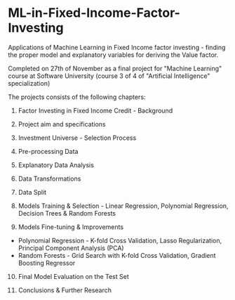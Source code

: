 # ML-in-Fixed-Income-Factor-Investing

Applications of Machine Learning in Fixed Income factor investing - finding the proper model and explanatory variables for deriving the Value factor.

Completed on 27th of November as a final project for "Machine Learning" course at Software University (course 3 of 4 of "Artificial Intelligence" specialization)

The projects consists of the following chapters:

1. Factor Investing in Fixed Income Credit - Background

2. Project aim and specifications

3. Investment Universe - Selection Process

4. Pre-processing Data

5. Explanatory Data Analysis

6. Data Transformations

7. Data Split

8. Models Training & Selection - Linear Regression, Polynomial Regression, Decision Trees & Random Forests

9. Models Fine-tuning & Improvements
  - Polynomial Regression - K-fold Cross Validation, Lasso Regularization, Principal Component Analysis (PCA)
  - Random Forests - Grid Search with K-fold Cross Validation, Gradient Boosting Regressor
  
10. Final Model Evaluation on the Test Set

11. Conclusions & Further Research
